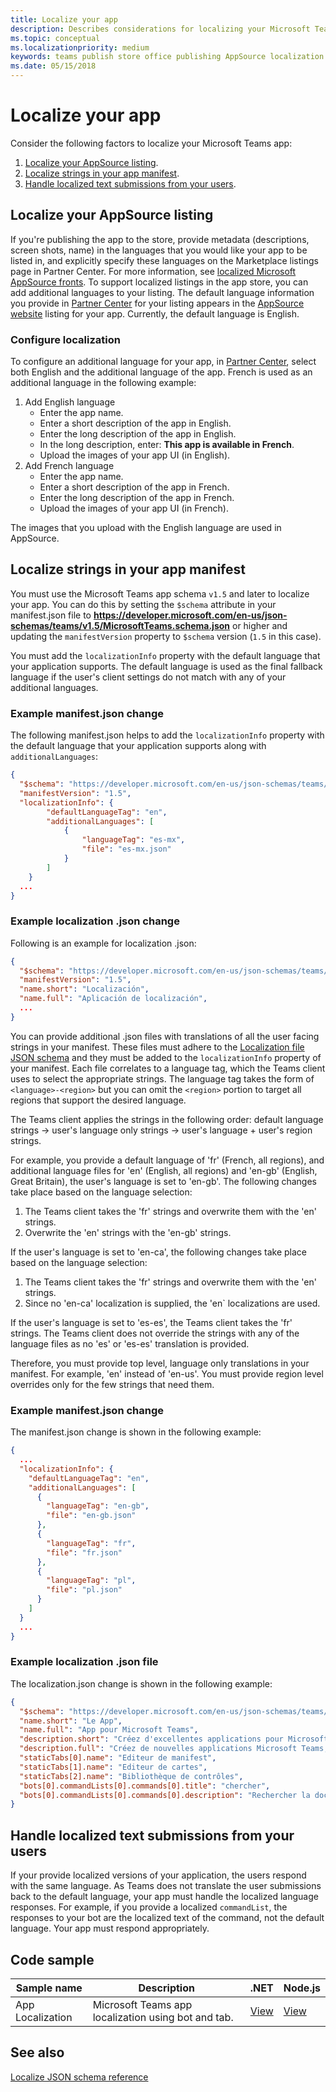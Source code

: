 ```yaml
---
title: Localize your app
description: Describes considerations for localizing your Microsoft Teams app.
ms.topic: conceptual
ms.localizationpriority: medium
keywords: teams publish store office publishing AppSource localization language
ms.date: 05/15/2018
---
```

# Localize your app

Consider the following factors to localize your Microsoft Teams app:

1. [Localize your AppSource listing](#localize-your-appsource-listing).
1. [Localize strings in your app manifest](#localize-strings-in-your-app-manifest). 
1. [Handle localized text submissions from your users](#handle-localized-text-submissions-from-your-users).

## Localize your AppSource listing

If you're publishing the app to the store, provide metadata (descriptions, screen shots, name) in the languages that you would like your app to be listed in, and explicitly specify these languages on the Marketplace listings page in Partner Center. For more information, see [localized Microsoft AppSource fronts](/office/dev/store/prepare-localized-solutions#localized-microsoft-appsource-fronts). To support localized listings in the app store, you can add additional languages to your listing. The default language information you provide in [Partner Center](/office/dev/store/submit-to-appsource-via-partner-center) for your listing appears in the [AppSource website](https://appsource.microsoft.com/marketplace/apps?product=office%3Bteams&page=1 "AppSource is one place for all your team needs. bring everything together including chats, meetings, calls, files, and tools to enable more productive teamwork.") listing for your app. Currently, the default language is English.

### Configure localization

To configure an additional language for your app, in [Partner Center](/office/dev/store/submit-to-appsource-via-partner-center), select both English and the additional language of the app. French is used as an additional language in the following example:

1. Add English language
    * Enter the app name.
    * Enter a short description of the app in English.
    * Enter the long description of the app in English.
    * In the long description, enter: **This app is available in French**.
    * Upload the images of your app UI (in English).
2. Add French language
    * Enter the app name.
    * Enter a short description of the app in French.
    * Enter the long description of the app in French.
    * Upload the images of your app UI (in French).

The images that you upload with the English language are used in AppSource.

## Localize strings in your app manifest

You must use the Microsoft Teams app schema `v1.5` and later to localize your app. You can do this by setting the `$schema` attribute in your manifest.json file to **https://developer.microsoft.com/en-us/json-schemas/teams/v1.5/MicrosoftTeams.schema.json** or higher and updating the `manifestVersion` property to `$schema` version (`1.5` in this case). 

You must add the `localizationInfo` property with the default language that your application supports. The default language is used as the final fallback language if the user's client settings do not match with any of your additional languages.

### Example manifest.json change

The following manifest.json helps to add the `localizationInfo` property with the default language that your application supports along with `additionalLanguages`:

```json
{
  "$schema": "https://developer.microsoft.com/en-us/json-schemas/teams/v1.5/MicrosoftTeams.schema.json",
  "manifestVersion": "1.5",
  "localizationInfo": {
		"defaultLanguageTag": "en",
		"additionalLanguages": [
			{
				"languageTag": "es-mx",
				"file": "es-mx.json"
			}
		]
	}
  ...
}
```

### Example localization .json change

Following is an example for localization .json:

```json
{
  "$schema": "https://developer.microsoft.com/en-us/json-schemas/teams/v1.5/MicrosoftTeams.Localization.schema.json",
  "manifestVersion": "1.5",
  "name.short": "Localización",
  "name.full": "Aplicación de localización",
  ...
}
```


You can provide additional .json files with translations of all the user facing strings in your manifest. These files must adhere to the [Localization file JSON schema](../../resources/schema/localization-schema.md) and they must be added to the `localizationInfo` property of your manifest. Each file correlates to a language tag, which the Teams client uses to select the appropriate strings. The language tag takes the form of `<language>-<region>` but you can omit the `<region>` portion to target all regions that support the desired language.

The Teams client applies the strings in the following order:
default language strings -> user's language only strings -> user's language + user's region strings.

For example, you provide a default language of 'fr' (French, all regions), and additional language files for 'en' (English, all regions) and 'en-gb' (English, Great Britain), the user's language is set to 'en-gb'. The following changes take place based on the language selection:

1. The Teams client takes the 'fr' strings and overwrite them with the 'en' strings.
1. Overwrite the 'en' strings with the 'en-gb' strings.

If the user's language is set to 'en-ca', the following changes take place based on the language selection: 

1. The Teams client takes the 'fr' strings and overwrite them with the 'en' strings.
1. Since no 'en-ca' localization is supplied, the 'en` localizations are used.

If the user's language is set to 'es-es', the Teams client takes the 'fr' strings. The Teams client does not override the strings with any of the language files as no 'es' or 'es-es' translation is provided.

Therefore, you must provide top level, language only translations in your manifest. For example, 'en' instead of 'en-us'. You must provide region level overrides only for the few strings that need them. 

### Example manifest.json change

The manifest.json change is shown in the following example:

```json
{
  ...
  "localizationInfo": {
    "defaultLanguageTag": "en",
    "additionalLanguages": [
      {
        "languageTag": "en-gb",
        "file": "en-gb.json"
      },
      {
        "languageTag": "fr",
        "file": "fr.json"
      },
      {
        "languageTag": "pl",
        "file": "pl.json"
      }
    ]
  }
  ...
}
```

### Example localization .json file

 The localization.json change is shown in the following example:

```json
{
  "$schema": "https://developer.microsoft.com/en-us/json-schemas/teams/v1.8/MicrosoftTeams.Localization.schema.json",
  "name.short": "Le App",
  "name.full": "App pour Microsoft Teams",
  "description.short": "Créez d'excellentes applications pour Microsoft Teams avec App.",
  "description.full": "Créez de nouvelles applications Microsoft Teams, concevez et prévisualisez des cartes bot, et explorez la documentation avec App.",
  "staticTabs[0].name": "Editeur de manifest",
  "staticTabs[1].name": "Editeur de cartes",
  "staticTabs[2].name": "Bibliothèque de contrôles",
  "bots[0].commandLists[0].commands[0].title": "chercher",
  "bots[0].commandLists[0].commands[0].description": "Rechercher la documentation Teams pertinente"
}
```

## Handle localized text submissions from your users

If your provide localized versions of your application, the users respond with the same language. As Teams does not translate the user submissions back to the default language, your app must handle the localized language responses. For example, if you provide a localized `commandList`, the responses to your bot are the localized text of the command, not the default language. Your app must respond appropriately.

## Code sample

| Sample name | Description | .NET | Node.js |
|-------------|-------------|------|------|
| App Localization | Microsoft Teams app localization using bot and tab. | [View](https://github.com/OfficeDev/Microsoft-Teams-Samples/tree/main/samples/app-localization/csharp) |[View](https://github.com/OfficeDev/Microsoft-Teams-Samples/tree/main/samples/app-localization/nodejs) |

## See also

[Localize JSON schema reference](~/resources/schema/localization-schema.md)
